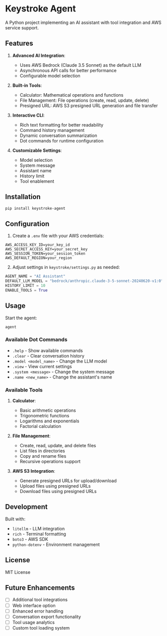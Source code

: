 # Keystroke Agent

A Python project implementing an AI assistant with tool integration and AWS service support.

## Features

1. **Advanced AI Integration**: 
   - Uses AWS Bedrock (Claude 3.5 Sonnet) as the default LLM
   - Asynchronous API calls for better performance
   - Configurable model selection

2. **Built-in Tools**:
   - Calculator: Mathematical operations and functions
   - File Management: File operations (create, read, update, delete)
   - Presigned URL: AWS S3 presigned URL generation and file transfer

3. **Interactive CLI**:
   - Rich text formatting for better readability
   - Command history management
   - Dynamic conversation summarization
   - Dot commands for runtime configuration

4. **Customizable Settings**:
   - Model selection
   - System message
   - Assistant name
   - History limit
   - Tool enablement

## Installation

```sh
pip install keystroke-agent
```

## Configuration

1. Create a `.env` file with your AWS credentials:
```env
AWS_ACCESS_KEY_ID=your_key_id
AWS_SECRET_ACCESS_KEY=your_secret_key
AWS_SESSION_TOKEN=your_session_token
AWS_DEFAULT_REGION=your_region
```

2. Adjust settings in `keystroke/settings.py` as needed:
```python
AGENT_NAME = "AI Assistant"
DEFAULT_LLM_MODEL = "bedrock/anthropic.claude-3-5-sonnet-20240620-v1:0"
HISTORY_LIMIT = 10
ENABLE_TOOLS = True
```

## Usage

Start the agent:
```sh
agent
```

### Available Dot Commands

- `.help` - Show available commands
- `.clear` - Clear conversation history
- `.model <model_name>` - Change the LLM model
- `.view` - View current settings
- `.system <message>` - Change the system message
- `.name <new_name>` - Change the assistant's name

### Available Tools

1. **Calculator**:
   - Basic arithmetic operations
   - Trigonometric functions
   - Logarithms and exponentials
   - Factorial calculation

2. **File Management**:
   - Create, read, update, and delete files
   - List files in directories
   - Copy and rename files
   - Recursive operations support

3. **AWS S3 Integration**:
   - Generate presigned URLs for upload/download
   - Upload files using presigned URLs
   - Download files using presigned URLs

## Development

Built with:
- `litellm` - LLM integration
- `rich` - Terminal formatting
- `boto3` - AWS SDK
- `python-dotenv` - Environment management

## License

MIT License

## Future Enhancements

- [ ] Additional tool integrations
- [ ] Web interface option
- [ ] Enhanced error handling
- [ ] Conversation export functionality
- [ ] Tool usage analytics
- [ ] Custom tool loading system